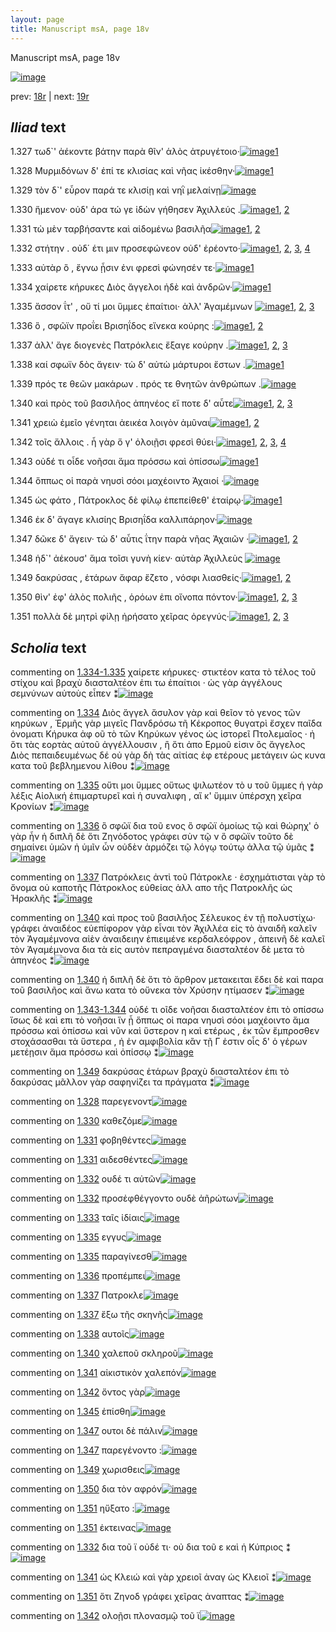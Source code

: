 ```yaml
---
layout: page
title: Manuscript msA, page 18v
---
```


Manuscript msA, page 18v

[![image](http://www.homermultitext.org/iipsrv?OBJ=IIP,1.0&FIF=/project/homer/pyramidal/deepzoom/hmt/vaimg/2017a/VA018VN_0520.tif&WID=100&CVT=JPEG)](http://www.homermultitext.org/ict2/?urn=urn:cite2:hmt:vaimg.2017a:VA018VN_0520)

prev:  [18r](../18r) | next:  [19r](../19r)

## *Iliad* text

1.327 <a id="1.327"/> τωδ`' ἀέκοντε βάτην παρὰ θῖν' ἁλὸς ἀτρυγέτοιο·[![image](http://www.homermultitext.org/iipsrv?OBJ=IIP,1.0&FIF=/project/homer/pyramidal/deepzoom/hmt/vaimg/2017a/VA018VN_0520.tif&RGN=0.512,0.2096,0.344,0.0285&WID=1000&CVT=JPEG)](http://www.homermultitext.org/ict2/?urn=urn:cite2:hmt:vaimg.2017a:VA018VN_0520@0.512,0.2096,0.344,0.0285)[1](#msAil_1.944)

1.328 <a id="1.328"/> Μυρμιδόνων δ' ἐπί τε κλισίας καὶ νῆας ἱκέσθην·[![image](http://www.homermultitext.org/iipsrv?OBJ=IIP,1.0&FIF=/project/homer/pyramidal/deepzoom/hmt/vaimg/2017a/VA018VN_0520.tif&RGN=0.52,0.2314,0.344,0.0285&WID=1000&CVT=JPEG)](http://www.homermultitext.org/ict2/?urn=urn:cite2:hmt:vaimg.2017a:VA018VN_0520@0.52,0.2314,0.344,0.0285)[1](#msAil_1.945)

1.329 <a id="1.329"/> τὸν δ`' εὗρον παρά τε κλισίῃ καὶ νηῒ μελαίνῃ[![image](http://www.homermultitext.org/iipsrv?OBJ=IIP,1.0&FIF=/project/homer/pyramidal/deepzoom/hmt/vaimg/2017a/VA018VN_0520.tif&RGN=0.513,0.2502,0.344,0.0285&WID=1000&CVT=JPEG)](http://www.homermultitext.org/ict2/?urn=urn:cite2:hmt:vaimg.2017a:VA018VN_0520@0.513,0.2502,0.344,0.0285)

1.330 <a id="1.330"/> ἥμενον· οὐδ' άρα τώ γε ἰδὼν γήθησεν Ἀχιλλεύς .[![image](http://www.homermultitext.org/iipsrv?OBJ=IIP,1.0&FIF=/project/homer/pyramidal/deepzoom/hmt/vaimg/2017a/VA018VN_0520.tif&RGN=0.521,0.2667,0.348,0.0323&WID=1000&CVT=JPEG)](http://www.homermultitext.org/ict2/?urn=urn:cite2:hmt:vaimg.2017a:VA018VN_0520@0.521,0.2667,0.348,0.0323)[1](#msA_1.928), [2](#msAil_1.946)

1.331 <a id="1.331"/> τὼ μὲν ταρβήσαντε καὶ αἰδομένω βασιλῆα[![image](http://www.homermultitext.org/iipsrv?OBJ=IIP,1.0&FIF=/project/homer/pyramidal/deepzoom/hmt/vaimg/2017a/VA018VN_0520.tif&RGN=0.518,0.2878,0.335,0.0285&WID=1000&CVT=JPEG)](http://www.homermultitext.org/ict2/?urn=urn:cite2:hmt:vaimg.2017a:VA018VN_0520@0.518,0.2878,0.335,0.0285)[1](#msAil_1.948), [2](#msAil_1.947)

1.332 <a id="1.332"/> στήτην . οὐδ΄ έτι μιν προσεφώνεον οὐδ' ἐρέοντο·[![image](http://www.homermultitext.org/iipsrv?OBJ=IIP,1.0&FIF=/project/homer/pyramidal/deepzoom/hmt/vaimg/2017a/VA018VN_0520.tif&RGN=0.521,0.3065,0.341,0.0308&WID=1000&CVT=JPEG)](http://www.homermultitext.org/ict2/?urn=urn:cite2:hmt:vaimg.2017a:VA018VN_0520@0.521,0.3065,0.341,0.0308)[1](#msAil_1.950), [2](#msAil_1.949), [3](#msA_1.929), [4](#msAim_1.939)

1.333 <a id="1.333"/> αὐτὰρ ὃ , ἔγνω ᾗσιν ἐνι φρεσὶ φώνησέν τε·[![image](http://www.homermultitext.org/iipsrv?OBJ=IIP,1.0&FIF=/project/homer/pyramidal/deepzoom/hmt/vaimg/2017a/VA018VN_0520.tif&RGN=0.52,0.3253,0.318,0.0308&WID=1000&CVT=JPEG)](http://www.homermultitext.org/ict2/?urn=urn:cite2:hmt:vaimg.2017a:VA018VN_0520@0.52,0.3253,0.318,0.0308)[1](#msAil_1.951)

1.334 <a id="1.334"/> χαίρετε κήρυκες Διὸς 					ἄγγελοι ἠδὲ καὶ ἀνδρῶν·[![image](http://www.homermultitext.org/iipsrv?OBJ=IIP,1.0&FIF=/project/homer/pyramidal/deepzoom/hmt/vaimg/2017a/VA018VN_0520.tif&RGN=0.509,0.3426,0.345,0.0376&WID=1000&CVT=JPEG)](http://www.homermultitext.org/ict2/?urn=urn:cite2:hmt:vaimg.2017a:VA018VN_0520@0.509,0.3426,0.345,0.0376)[1](#msA_1.931)

1.335 <a id="1.335"/> ἄσσον ΐτ' , οὔ τί μοι ὕμμες ἐπαίτιοι· ἀλλ' Ἀγαμέμνων 				[![image](http://www.homermultitext.org/iipsrv?OBJ=IIP,1.0&FIF=/project/homer/pyramidal/deepzoom/hmt/vaimg/2017a/VA018VN_0520.tif&RGN=0.518,0.3599,0.344,0.0331&WID=1000&CVT=JPEG)](http://www.homermultitext.org/ict2/?urn=urn:cite2:hmt:vaimg.2017a:VA018VN_0520@0.518,0.3599,0.344,0.0331)[1](#msAil_1.952), [2](#msAil_1.953), [3](#msA_1.932)

1.336 <a id="1.336"/> ὃ , σφῶϊν προΐει Βρισηΐδος εἵνεκα κούρης :[![image](http://www.homermultitext.org/iipsrv?OBJ=IIP,1.0&FIF=/project/homer/pyramidal/deepzoom/hmt/vaimg/2017a/VA018VN_0520.tif&RGN=0.518,0.3824,0.338,0.0323&WID=1000&CVT=JPEG)](http://www.homermultitext.org/ict2/?urn=urn:cite2:hmt:vaimg.2017a:VA018VN_0520@0.518,0.3824,0.338,0.0323)[1](#msA_1.933), [2](#msAil_1.954)

1.337 <a id="1.337"/> ἀλλ' ἄγε διογενὲς Πατρόκλεις ἔξαγε κούρην .[![image](http://www.homermultitext.org/iipsrv?OBJ=IIP,1.0&FIF=/project/homer/pyramidal/deepzoom/hmt/vaimg/2017a/VA018VN_0520.tif&RGN=0.522,0.3997,0.338,0.0323&WID=1000&CVT=JPEG)](http://www.homermultitext.org/ict2/?urn=urn:cite2:hmt:vaimg.2017a:VA018VN_0520@0.522,0.3997,0.338,0.0323)[1](#msAil_1.955), [2](#msA_1.934), [3](#msAil_1.956)

1.338 <a id="1.338"/> καί σφωϊν δὸς ἄγειν· τὼ δ' αὐτὼ μάρτυροι ἔστων .[![image](http://www.homermultitext.org/iipsrv?OBJ=IIP,1.0&FIF=/project/homer/pyramidal/deepzoom/hmt/vaimg/2017a/VA018VN_0520.tif&RGN=0.522,0.4185,0.341,0.0323&WID=1000&CVT=JPEG)](http://www.homermultitext.org/ict2/?urn=urn:cite2:hmt:vaimg.2017a:VA018VN_0520@0.522,0.4185,0.341,0.0323)[1](#msAil_1.957)

1.339 <a id="1.339"/> πρός τε θεῶν μακάρων . πρός τε θνητῶν ἀνθρώπων .[![image](http://www.homermultitext.org/iipsrv?OBJ=IIP,1.0&FIF=/project/homer/pyramidal/deepzoom/hmt/vaimg/2017a/VA018VN_0520.tif&RGN=0.511,0.4388,0.341,0.0323&WID=1000&CVT=JPEG)](http://www.homermultitext.org/ict2/?urn=urn:cite2:hmt:vaimg.2017a:VA018VN_0520@0.511,0.4388,0.341,0.0323)

1.340 <a id="1.340"/> καὶ πρὸς τοῦ βασιλῆος ἀπηνέος εἴ ποτε δ' αὖτε[![image](http://www.homermultitext.org/iipsrv?OBJ=IIP,1.0&FIF=/project/homer/pyramidal/deepzoom/hmt/vaimg/2017a/VA018VN_0520.tif&RGN=0.516,0.4568,0.355,0.0353&WID=1000&CVT=JPEG)](http://www.homermultitext.org/ict2/?urn=urn:cite2:hmt:vaimg.2017a:VA018VN_0520@0.516,0.4568,0.355,0.0353)[1](#msA_1.936), [2](#msA_1.935), [3](#msAil_1.958)

1.341 <a id="1.341"/> χρειὼ ἐμεῖο γένηται ἀεικέα λοιγὸν ἀμῦναι[![image](http://www.homermultitext.org/iipsrv?OBJ=IIP,1.0&FIF=/project/homer/pyramidal/deepzoom/hmt/vaimg/2017a/VA018VN_0520.tif&RGN=0.509,0.4756,0.355,0.0353&WID=1000&CVT=JPEG)](http://www.homermultitext.org/ict2/?urn=urn:cite2:hmt:vaimg.2017a:VA018VN_0520@0.509,0.4756,0.355,0.0353)[1](#msAim_1.940), [2](#msAil_1.959)

1.342 <a id="1.342"/> τοῖς ἄλλοις . ἦ γὰρ ὅ γ' ὀλοιῇσι φρεσὶ θύει·[![image](http://www.homermultitext.org/iipsrv?OBJ=IIP,1.0&FIF=/project/homer/pyramidal/deepzoom/hmt/vaimg/2017a/VA018VN_0520.tif&RGN=0.522,0.4966,0.317,0.0285&WID=1000&CVT=JPEG)](http://www.homermultitext.org/ict2/?urn=urn:cite2:hmt:vaimg.2017a:VA018VN_0520@0.522,0.4966,0.317,0.0285)[1](#msAil_1.962), [2](#msAint_1.942), [3](#msAil_1.960), [4](#msAil_1.961)

1.343 <a id="1.343"/> οὐδέ τι οἶδε νοῆσαι ἅμα πρόσσω καὶ ὀπίσσω[![image](http://www.homermultitext.org/iipsrv?OBJ=IIP,1.0&FIF=/project/homer/pyramidal/deepzoom/hmt/vaimg/2017a/VA018VN_0520.tif&RGN=0.52,0.5154,0.328,0.0285&WID=1000&CVT=JPEG)](http://www.homermultitext.org/ict2/?urn=urn:cite2:hmt:vaimg.2017a:VA018VN_0520@0.52,0.5154,0.328,0.0285)[1](#msAil_1.963)

1.344 <a id="1.344"/> ὅππως οἱ παρὰ νηυσὶ σόοι μαχέοιντο Ἀχαιοί ·[![image](http://www.homermultitext.org/iipsrv?OBJ=IIP,1.0&FIF=/project/homer/pyramidal/deepzoom/hmt/vaimg/2017a/VA018VN_0520.tif&RGN=0.517,0.5312,0.347,0.0316&WID=1000&CVT=JPEG)](http://www.homermultitext.org/ict2/?urn=urn:cite2:hmt:vaimg.2017a:VA018VN_0520@0.517,0.5312,0.347,0.0316)

1.345 <a id="1.345"/> ὡς φάτο , Πάτροκλος δὲ 					φίλῳ ἐπεπείθεθ' ἑταίρῳ·[![image](http://www.homermultitext.org/iipsrv?OBJ=IIP,1.0&FIF=/project/homer/pyramidal/deepzoom/hmt/vaimg/2017a/VA018VN_0520.tif&RGN=0.517,0.547,0.365,0.0391&WID=1000&CVT=JPEG)](http://www.homermultitext.org/ict2/?urn=urn:cite2:hmt:vaimg.2017a:VA018VN_0520@0.517,0.547,0.365,0.0391)[1](#msAil_1.964)

1.346 <a id="1.346"/> ἐκ δ' ἄγαγε κλισίης Βρισηΐδα καλλιπάρηον·[![image](http://www.homermultitext.org/iipsrv?OBJ=IIP,1.0&FIF=/project/homer/pyramidal/deepzoom/hmt/vaimg/2017a/VA018VN_0520.tif&RGN=0.519,0.5687,0.346,0.0338&WID=1000&CVT=JPEG)](http://www.homermultitext.org/ict2/?urn=urn:cite2:hmt:vaimg.2017a:VA018VN_0520@0.519,0.5687,0.346,0.0338)

1.347 <a id="1.347"/> δῶκε δ' ἄγειν· τὼ δ' αὖτις ΐτην παρὰ νῆας Ἀχαιῶν ·[![image](http://www.homermultitext.org/iipsrv?OBJ=IIP,1.0&FIF=/project/homer/pyramidal/deepzoom/hmt/vaimg/2017a/VA018VN_0520.tif&RGN=0.517,0.5875,0.37,0.0323&WID=1000&CVT=JPEG)](http://www.homermultitext.org/ict2/?urn=urn:cite2:hmt:vaimg.2017a:VA018VN_0520@0.517,0.5875,0.37,0.0323)[1](#msAil_1.966), [2](#msAil_1.965)

1.348 <a id="1.348"/> ἡδ`' ἀέκουσ' ἅμα τοῖσι γυνὴ κίεν· αὐτὰρ Ἀχιλλεὺς 				[![image](http://www.homermultitext.org/iipsrv?OBJ=IIP,1.0&FIF=/project/homer/pyramidal/deepzoom/hmt/vaimg/2017a/VA018VN_0520.tif&RGN=0.522,0.6078,0.362,0.0301&WID=1000&CVT=JPEG)](http://www.homermultitext.org/ict2/?urn=urn:cite2:hmt:vaimg.2017a:VA018VN_0520@0.522,0.6078,0.362,0.0301)

1.349 <a id="1.349"/> δακρύσας , ἑτάρων ἄφαρ ἕζετο , νόσφι λιασθείς·[![image](http://www.homermultitext.org/iipsrv?OBJ=IIP,1.0&FIF=/project/homer/pyramidal/deepzoom/hmt/vaimg/2017a/VA018VN_0520.tif&RGN=0.521,0.6281,0.352,0.0308&WID=1000&CVT=JPEG)](http://www.homermultitext.org/ict2/?urn=urn:cite2:hmt:vaimg.2017a:VA018VN_0520@0.521,0.6281,0.352,0.0308)[1](#msA_1.938), [2](#msAil_1.967)

1.350 <a id="1.350"/> θὶν' ἐφ' ἁλὸς πολιῆς , ὁρόων ἐπι οἴνοπα πόντον·[![image](http://www.homermultitext.org/iipsrv?OBJ=IIP,1.0&FIF=/project/homer/pyramidal/deepzoom/hmt/vaimg/2017a/VA018VN_0520.tif&RGN=0.518,0.6469,0.352,0.0308&WID=1000&CVT=JPEG)](http://www.homermultitext.org/ict2/?urn=urn:cite2:hmt:vaimg.2017a:VA018VN_0520@0.518,0.6469,0.352,0.0308)[1](#msAint_1.943), [2](#msAil_1.969), [3](#msAil_1.968)

1.351 <a id="1.351"/> πολλὰ δὲ μητρὶ φίλῃ ἠρήσατο χεῖρας ὀρεγνύς·[![image](http://www.homermultitext.org/iipsrv?OBJ=IIP,1.0&FIF=/project/homer/pyramidal/deepzoom/hmt/vaimg/2017a/VA018VN_0520.tif&RGN=0.518,0.6634,0.361,0.0353&WID=1000&CVT=JPEG)](http://www.homermultitext.org/ict2/?urn=urn:cite2:hmt:vaimg.2017a:VA018VN_0520@0.518,0.6634,0.361,0.0353)[1](#msAim_1.941), [2](#msAil_1.970), [3](#msAil_1.971)

## *Scholia* text

commenting on [1.334-1.335](#1.334-1.335)  <a id="msA_1.930"/> χαίρετε κήρυκες· στικτέον κατα τὸ τέλος τοῦ στίχου καὶ βραχὺ διασταλτέον ἐπι τω ἐπαίτιοι · ὡς γὰρ ἀγγέλους σεμνύνων αὐτοὺς εἶπεν ⁑[![image](http://www.homermultitext.org/iipsrv?OBJ=IIP,1.0&FIF=/project/homer/pyramidal/deepzoom/hmt/vaimg/2017a/VA018VN_0520.tif&RGN=0.24834193,0.12835408,0.59100958,0.02904564&WID=1000&CVT=JPEG)](http://www.homermultitext.org/ict2/?urn=urn:cite2:hmt:vaimg.2017a:VA018VN_0520@0.24834193,0.12835408,0.59100958,0.02904564)

commenting on [1.334](#1.334)  <a id="msA_1.931"/> Διὸς ἄγγελ ἄσυλον γὰρ καὶ θεῖον τὸ γενος τῶν κηρύκων , Ἐρμῆς γὰρ μιγεῖς Πανδρόσω τῆ Κέκροπος θυγατρὶ ἔσχεν παῖδα ὀνοματι Κήρυκα ἀφ οῦ τὸ τῶν Κηρύκων γένος ὡς ἱστορεῖ Πτολεμαῖος · ἠ ὅτι τὰς εορτὰς αὐτοῦ ἀγγέλλουσιν , ἢ ὅτι ἀπο Ερμοῦ εἰσιν ὃς ἄγγελος Διὸς πεπαιδευμένως δέ οὐ γὰρ δὴ τὰς αἰτίας ἐφ ετέρους μετάγειν ὡς κυνα κατα τοῦ βεβλημενου λίθου ⁑[![image](http://www.homermultitext.org/iipsrv?OBJ=IIP,1.0&FIF=/project/homer/pyramidal/deepzoom/hmt/vaimg/2017a/VA018VN_0520.tif&RGN=0.24834193,0.14301521,0.60648489,0.03679115&WID=1000&CVT=JPEG)](http://www.homermultitext.org/ict2/?urn=urn:cite2:hmt:vaimg.2017a:VA018VN_0520@0.24834193,0.14301521,0.60648489,0.03679115)

commenting on [1.335](#1.335)  <a id="msA_1.932"/> οὔτι μοι ὕμμες οὕτως ψιλωτέον τὸ υ τοῦ ὕμμες ἡ γὰρ λέξις Αἰολική ἐπιμαρτυρεῖ καὶ ἡ συναλιφη , αἵ κ' ὕμμιν ὑπέρσχη χεῖρα Κρονίων ⁑[![image](http://www.homermultitext.org/iipsrv?OBJ=IIP,1.0&FIF=/project/homer/pyramidal/deepzoom/hmt/vaimg/2017a/VA018VN_0520.tif&RGN=0.23691968,0.17538036,0.61790715,0.03042877&WID=1000&CVT=JPEG)](http://www.homermultitext.org/ict2/?urn=urn:cite2:hmt:vaimg.2017a:VA018VN_0520@0.23691968,0.17538036,0.61790715,0.03042877)

commenting on [1.336](#1.336)  <a id="msA_1.933"/> ὃ σφῶϊ δια τοῦ ενος ὃ σφῶϊ ὁμοίως τῷ καὶ θώρηχ' ὁ γὰρ ἦν ἡ διπλῆ δὲ ὅτι Ζηνόδοτος γράφει σὺν τῷ ν ὃ σφῶϊν τοῦτο δὲ σημαίνει ὑμῶν ἠ ὑμῖν ὧν οὐδὲν ἁρμόζει τῷ λόγῳ τούτῳ ἀλλα τῷ ὑμᾶς ⁑[![image](http://www.homermultitext.org/iipsrv?OBJ=IIP,1.0&FIF=/project/homer/pyramidal/deepzoom/hmt/vaimg/2017a/VA018VN_0520.tif&RGN=0.24355195,0.18561549,0.59911570,0.05421853&WID=1000&CVT=JPEG)](http://www.homermultitext.org/ict2/?urn=urn:cite2:hmt:vaimg.2017a:VA018VN_0520@0.24355195,0.18561549,0.59911570,0.05421853)

commenting on [1.337](#1.337)  <a id="msA_1.934"/> Πατρόκλεις ἀντὶ τοῦ Πάτροκλε · ἐσχημάτισται γὰρ τὸ ὄνομα οὐ καποτῆς Πάτροκλος εὐθείας ἀλλ απο τῆς Πατροκλῆς ὡς Ἡρακλῆς ⁑[![image](http://www.homermultitext.org/iipsrv?OBJ=IIP,1.0&FIF=/project/homer/pyramidal/deepzoom/hmt/vaimg/2017a/VA018VN_0520.tif&RGN=0.23360354,0.23181189,0.21628592,0.05255878&WID=1000&CVT=JPEG)](http://www.homermultitext.org/ict2/?urn=urn:cite2:hmt:vaimg.2017a:VA018VN_0520@0.23360354,0.23181189,0.21628592,0.05255878)

commenting on [1.340](#1.340)  <a id="msA_1.935"/> καὶ προς τοῦ βασιλῆος Σέλευκος ἐν τῇ πολυστίχω· γράφει ἀναιδέος εὐεπίφορον γὰρ εἶναι τὸν Ἀχιλλέα εἰς τὸ ἀναιδῆ καλεῖν τὸν Ἀγαμέμνονα αἰὲν ἀναιδειην ἐπιειμένε κερδαλεόφρον , ἀπεινῆ δὲ καλεῖ τὸν Ἀγαμέμνονα δια τὰ εἰς αυτὸν πεπραγμένα διασταλτέον δὲ μετα τὸ ἀπηνέος ⁑[![image](http://www.homermultitext.org/iipsrv?OBJ=IIP,1.0&FIF=/project/homer/pyramidal/deepzoom/hmt/vaimg/2017a/VA018VN_0520.tif&RGN=0.23913043,0.27579530,0.21923360,0.08907331&WID=1000&CVT=JPEG)](http://www.homermultitext.org/ict2/?urn=urn:cite2:hmt:vaimg.2017a:VA018VN_0520@0.23913043,0.27579530,0.21923360,0.08907331)

commenting on [1.340](#1.340)  <a id="msA_1.936.comment"/> ἡ διπλῆ δὲ ὅτι τὸ ἄρθρον μετακειται ἔδει δὲ καὶ παρα τοῦ βασιλῆος καὶ ἄνω κατα τὸ οὔνεκα τὸν Χρύσην ητίμασεν ⁑[![image](http://www.homermultitext.org/iipsrv?OBJ=IIP,1.0&FIF=/project/homer/pyramidal/deepzoom/hmt/vaimg/2017a/VA018VN_0520.tif&RGN=0.24576271,0.36127248,0.21186441,0.03485477&WID=1000&CVT=JPEG)](http://www.homermultitext.org/ict2/?urn=urn:cite2:hmt:vaimg.2017a:VA018VN_0520@0.24576271,0.36127248,0.21186441,0.03485477)

commenting on [1.343-1.344](#1.343-1.344)  <a id="msA_1.937"/> οὐδέ τι οῖδε νοῆσαι διασταλτέον ἐπι τὸ οπίσσω ἴσως δὲ καὶ επι τὸ νοῆσαι ἵν ᾖ ὅππως οἱ παρα νηυσὶ σόοι μαχέοιντο ἅμα πρόσσω καὶ ὁπίσσω καὶ νῦν καὶ ὕστερον η καὶ ετέρως , ἐκ τῶν ἔμπροσθεν στοχάσασθαι τὰ ὕστερα , ἠ ἐν αμφιβολία κἂν τῇ Γ ἐστιν οἷς δ' ὁ γέρων μετέῃσιν ἅμα πρόσσω καὶ ὀπίσσῳ ⁑[![image](http://www.homermultitext.org/iipsrv?OBJ=IIP,1.0&FIF=/project/homer/pyramidal/deepzoom/hmt/vaimg/2017a/VA018VN_0520.tif&RGN=0.24097273,0.39280775,0.21370671,0.09820194&WID=1000&CVT=JPEG)](http://www.homermultitext.org/ict2/?urn=urn:cite2:hmt:vaimg.2017a:VA018VN_0520@0.24097273,0.39280775,0.21370671,0.09820194)

commenting on [1.349](#1.349)  <a id="msA_1.938"/> δακρύσας ἑτάρων βραχὺ διασταλτέον ἐπι τὸ δακρύσας μᾶλλον γὰρ σαφηνίζει τα πράγματα ⁑[![image](http://www.homermultitext.org/iipsrv?OBJ=IIP,1.0&FIF=/project/homer/pyramidal/deepzoom/hmt/vaimg/2017a/VA018VN_0520.tif&RGN=0.24023581,0.48215768,0.20928519,0.04564315&WID=1000&CVT=JPEG)](http://www.homermultitext.org/ict2/?urn=urn:cite2:hmt:vaimg.2017a:VA018VN_0520@0.24023581,0.48215768,0.20928519,0.04564315)

commenting on [1.328](#1.328)  <a id="msAil_1.945.comment"/> παρεγενοντ[![image](http://www.homermultitext.org/iipsrv?OBJ=IIP,1.0&FIF=/project/homer/pyramidal/deepzoom/hmt/vaimg/2017a/VA018VN_0520.tif&RGN=0.80950626,0.22627939,0.06521739,0.01576763&WID=1000&CVT=JPEG)](http://www.homermultitext.org/ict2/?urn=urn:cite2:hmt:vaimg.2017a:VA018VN_0520@0.80950626,0.22627939,0.06521739,0.01576763)

commenting on [1.330](#1.330)  <a id="msAil_1.946.comment"/> καθεζόμε[![image](http://www.homermultitext.org/iipsrv?OBJ=IIP,1.0&FIF=/project/homer/pyramidal/deepzoom/hmt/vaimg/2017a/VA018VN_0520.tif&RGN=0.54863670,0.27109267,0.04310980,0.01189488&WID=1000&CVT=JPEG)](http://www.homermultitext.org/ict2/?urn=urn:cite2:hmt:vaimg.2017a:VA018VN_0520@0.54863670,0.27109267,0.04310980,0.01189488)

commenting on [1.331](#1.331)  <a id="msAil_1.947.comment"/> φοβηθέντες[![image](http://www.homermultitext.org/iipsrv?OBJ=IIP,1.0&FIF=/project/homer/pyramidal/deepzoom/hmt/vaimg/2017a/VA018VN_0520.tif&RGN=0.61938099,0.28852006,0.05600590,0.01078838&WID=1000&CVT=JPEG)](http://www.homermultitext.org/ict2/?urn=urn:cite2:hmt:vaimg.2017a:VA018VN_0520@0.61938099,0.28852006,0.05600590,0.01078838)

commenting on [1.331](#1.331)  <a id="msAil_1.948.comment"/> αιδεσθέντες[![image](http://www.homermultitext.org/iipsrv?OBJ=IIP,1.0&FIF=/project/homer/pyramidal/deepzoom/hmt/vaimg/2017a/VA018VN_0520.tif&RGN=0.73212970,0.28934993,0.05490052,0.01078838&WID=1000&CVT=JPEG)](http://www.homermultitext.org/ict2/?urn=urn:cite2:hmt:vaimg.2017a:VA018VN_0520@0.73212970,0.28934993,0.05490052,0.01078838)

commenting on [1.332](#1.332)  <a id="msAil_1.949.comment"/> ουδέ τι αὐτῶν[![image](http://www.homermultitext.org/iipsrv?OBJ=IIP,1.0&FIF=/project/homer/pyramidal/deepzoom/hmt/vaimg/2017a/VA018VN_0520.tif&RGN=0.62011791,0.30511757,0.04900516,0.01300138&WID=1000&CVT=JPEG)](http://www.homermultitext.org/ict2/?urn=urn:cite2:hmt:vaimg.2017a:VA018VN_0520@0.62011791,0.30511757,0.04900516,0.01300138)

commenting on [1.332](#1.332)  <a id="msAil_1.950.comment"/> προσἐφθέγγοντο ουδὲ ἀῆρώτων[![image](http://www.homermultitext.org/iipsrv?OBJ=IIP,1.0&FIF=/project/homer/pyramidal/deepzoom/hmt/vaimg/2017a/VA018VN_0520.tif&RGN=0.70191599,0.30235131,0.15254237,0.01687414&WID=1000&CVT=JPEG)](http://www.homermultitext.org/ict2/?urn=urn:cite2:hmt:vaimg.2017a:VA018VN_0520@0.70191599,0.30235131,0.15254237,0.01687414)

commenting on [1.333](#1.333)  <a id="msAil_1.951.comment"/> ταῖς ἰδίαις[![image](http://www.homermultitext.org/iipsrv?OBJ=IIP,1.0&FIF=/project/homer/pyramidal/deepzoom/hmt/vaimg/2017a/VA018VN_0520.tif&RGN=0.64001474,0.32448133,0.04089904,0.01106501&WID=1000&CVT=JPEG)](http://www.homermultitext.org/ict2/?urn=urn:cite2:hmt:vaimg.2017a:VA018VN_0520@0.64001474,0.32448133,0.04089904,0.01106501)

commenting on [1.335](#1.335)  <a id="msAil_1.952.comment"/> εγγυς[![image](http://www.homermultitext.org/iipsrv?OBJ=IIP,1.0&FIF=/project/homer/pyramidal/deepzoom/hmt/vaimg/2017a/VA018VN_0520.tif&RGN=0.54237288,0.37178423,0.02137067,0.00774550&WID=1000&CVT=JPEG)](http://www.homermultitext.org/ict2/?urn=urn:cite2:hmt:vaimg.2017a:VA018VN_0520@0.54237288,0.37178423,0.02137067,0.00774550)

commenting on [1.335](#1.335)  <a id="msAil_1.953.comment"/> παραγίνεσθ[![image](http://www.homermultitext.org/iipsrv?OBJ=IIP,1.0&FIF=/project/homer/pyramidal/deepzoom/hmt/vaimg/2017a/VA018VN_0520.tif&RGN=0.57111275,0.36348548,0.04347826,0.01217151&WID=1000&CVT=JPEG)](http://www.homermultitext.org/ict2/?urn=urn:cite2:hmt:vaimg.2017a:VA018VN_0520@0.57111275,0.36348548,0.04347826,0.01217151)

commenting on [1.336](#1.336)  <a id="msAil_1.954.comment"/> προπέμπει[![image](http://www.homermultitext.org/iipsrv?OBJ=IIP,1.0&FIF=/project/homer/pyramidal/deepzoom/hmt/vaimg/2017a/VA018VN_0520.tif&RGN=0.59174650,0.38589212,0.05637436,0.01023513&WID=1000&CVT=JPEG)](http://www.homermultitext.org/ict2/?urn=urn:cite2:hmt:vaimg.2017a:VA018VN_0520@0.59174650,0.38589212,0.05637436,0.01023513)

commenting on [1.337](#1.337)  <a id="msAil_1.955.comment"/> Πατροκλε[![image](http://www.homermultitext.org/iipsrv?OBJ=IIP,1.0&FIF=/project/homer/pyramidal/deepzoom/hmt/vaimg/2017a/VA018VN_0520.tif&RGN=0.68533530,0.40248963,0.03831982,0.01078838&WID=1000&CVT=JPEG)](http://www.homermultitext.org/ict2/?urn=urn:cite2:hmt:vaimg.2017a:VA018VN_0520@0.68533530,0.40248963,0.03831982,0.01078838)

commenting on [1.337](#1.337)  <a id="msAil_1.956.comment"/> ἔξω τῆς σκηνῆς[![image](http://www.homermultitext.org/iipsrv?OBJ=IIP,1.0&FIF=/project/homer/pyramidal/deepzoom/hmt/vaimg/2017a/VA018VN_0520.tif&RGN=0.77266028,0.39944675,0.06669123,0.01244813&WID=1000&CVT=JPEG)](http://www.homermultitext.org/ict2/?urn=urn:cite2:hmt:vaimg.2017a:VA018VN_0520@0.77266028,0.39944675,0.06669123,0.01244813)

commenting on [1.338](#1.338)  <a id="msAil_1.957.comment"/> αυτοῖς[![image](http://www.homermultitext.org/iipsrv?OBJ=IIP,1.0&FIF=/project/homer/pyramidal/deepzoom/hmt/vaimg/2017a/VA018VN_0520.tif&RGN=0.57295505,0.42434302,0.03058217,0.00912863&WID=1000&CVT=JPEG)](http://www.homermultitext.org/ict2/?urn=urn:cite2:hmt:vaimg.2017a:VA018VN_0520@0.57295505,0.42434302,0.03058217,0.00912863)

commenting on [1.340](#1.340)  <a id="msAil_1.958.comment"/> χαλεποῦ σκληροῦ[![image](http://www.homermultitext.org/iipsrv?OBJ=IIP,1.0&FIF=/project/homer/pyramidal/deepzoom/hmt/vaimg/2017a/VA018VN_0520.tif&RGN=0.69859985,0.45781466,0.07295505,0.01217151&WID=1000&CVT=JPEG)](http://www.homermultitext.org/ict2/?urn=urn:cite2:hmt:vaimg.2017a:VA018VN_0520@0.69859985,0.45781466,0.07295505,0.01217151)

commenting on [1.341](#1.341)  <a id="msAil_1.959.comment"/> αἰκιστικὸν χαλεπόν[![image](http://www.homermultitext.org/iipsrv?OBJ=IIP,1.0&FIF=/project/homer/pyramidal/deepzoom/hmt/vaimg/2017a/VA018VN_0520.tif&RGN=0.71039057,0.47496542,0.06890199,0.01272476&WID=1000&CVT=JPEG)](http://www.homermultitext.org/ict2/?urn=urn:cite2:hmt:vaimg.2017a:VA018VN_0520@0.71039057,0.47496542,0.06890199,0.01272476)

commenting on [1.342](#1.342)  <a id="msAil_1.960.comment"/> ὄντος γὰρ[![image](http://www.homermultitext.org/iipsrv?OBJ=IIP,1.0&FIF=/project/homer/pyramidal/deepzoom/hmt/vaimg/2017a/VA018VN_0520.tif&RGN=0.63817244,0.49709544,0.03168755,0.01410788&WID=1000&CVT=JPEG)](http://www.homermultitext.org/ict2/?urn=urn:cite2:hmt:vaimg.2017a:VA018VN_0520@0.63817244,0.49709544,0.03168755,0.01410788)

commenting on [1.345](#1.345)  <a id="msAil_1.964.comment"/> ἐπίσθη[![image](http://www.homermultitext.org/iipsrv?OBJ=IIP,1.0&FIF=/project/homer/pyramidal/deepzoom/hmt/vaimg/2017a/VA018VN_0520.tif&RGN=0.77781872,0.55131397,0.03205601,0.01106501&WID=1000&CVT=JPEG)](http://www.homermultitext.org/ict2/?urn=urn:cite2:hmt:vaimg.2017a:VA018VN_0520@0.77781872,0.55131397,0.03205601,0.01106501)

commenting on [1.347](#1.347)  <a id="msAil_1.965.comment"/> ουτοι δὲ πάλιν[![image](http://www.homermultitext.org/iipsrv?OBJ=IIP,1.0&FIF=/project/homer/pyramidal/deepzoom/hmt/vaimg/2017a/VA018VN_0520.tif&RGN=0.65291083,0.58865837,0.04016212,0.01078838&WID=1000&CVT=JPEG)](http://www.homermultitext.org/ict2/?urn=urn:cite2:hmt:vaimg.2017a:VA018VN_0520@0.65291083,0.58865837,0.04016212,0.01078838)

commenting on [1.347](#1.347)  <a id="msAil_1.966.comment"/> παρεγένοντο :[![image](http://www.homermultitext.org/iipsrv?OBJ=IIP,1.0&FIF=/project/homer/pyramidal/deepzoom/hmt/vaimg/2017a/VA018VN_0520.tif&RGN=0.73507738,0.59059474,0.04937362,0.00912863&WID=1000&CVT=JPEG)](http://www.homermultitext.org/ict2/?urn=urn:cite2:hmt:vaimg.2017a:VA018VN_0520@0.73507738,0.59059474,0.04937362,0.00912863)

commenting on [1.349](#1.349)  <a id="msAil_1.967.comment"/> χωρισθεις[![image](http://www.homermultitext.org/iipsrv?OBJ=IIP,1.0&FIF=/project/homer/pyramidal/deepzoom/hmt/vaimg/2017a/VA018VN_0520.tif&RGN=0.80471629,0.62987552,0.03979366,0.00802213&WID=1000&CVT=JPEG)](http://www.homermultitext.org/ict2/?urn=urn:cite2:hmt:vaimg.2017a:VA018VN_0520@0.80471629,0.62987552,0.03979366,0.00802213)

commenting on [1.350](#1.350)  <a id="msAil_1.968.comment"/> δια τὸν αφρόν[![image](http://www.homermultitext.org/iipsrv?OBJ=IIP,1.0&FIF=/project/homer/pyramidal/deepzoom/hmt/vaimg/2017a/VA018VN_0520.tif&RGN=0.63706706,0.64896266,0.05416360,0.01217151&WID=1000&CVT=JPEG)](http://www.homermultitext.org/ict2/?urn=urn:cite2:hmt:vaimg.2017a:VA018VN_0520@0.63706706,0.64896266,0.05416360,0.01217151)

commenting on [1.351](#1.351)  <a id="msAil_1.970.comment"/> ηὔξατο :[![image](http://www.homermultitext.org/iipsrv?OBJ=IIP,1.0&FIF=/project/homer/pyramidal/deepzoom/hmt/vaimg/2017a/VA018VN_0520.tif&RGN=0.72586588,0.66804979,0.03574060,0.01078838&WID=1000&CVT=JPEG)](http://www.homermultitext.org/ict2/?urn=urn:cite2:hmt:vaimg.2017a:VA018VN_0520@0.72586588,0.66804979,0.03574060,0.01078838)

commenting on [1.351](#1.351)  <a id="msAil_1.971.comment"/> ἐκτεινας[![image](http://www.homermultitext.org/iipsrv?OBJ=IIP,1.0&FIF=/project/homer/pyramidal/deepzoom/hmt/vaimg/2017a/VA018VN_0520.tif&RGN=0.82682388,0.66307054,0.03352985,0.01327801&WID=1000&CVT=JPEG)](http://www.homermultitext.org/ict2/?urn=urn:cite2:hmt:vaimg.2017a:VA018VN_0520@0.82682388,0.66307054,0.03352985,0.01327801)

commenting on [1.332](#1.332)  <a id="msAim_1.939.comment"/> δια τοῦ ϊ οὐδέ τι· οὐ δια τοῦ ε καὶ ἡ Κύπριος ⁑[![image](http://www.homermultitext.org/iipsrv?OBJ=IIP,1.0&FIF=/project/homer/pyramidal/deepzoom/hmt/vaimg/2017a/VA018VN_0520.tif&RGN=0.45910096,0.31479945,0.06042741,0.04647303&WID=1000&CVT=JPEG)](http://www.homermultitext.org/ict2/?urn=urn:cite2:hmt:vaimg.2017a:VA018VN_0520@0.45910096,0.31479945,0.06042741,0.04647303)

commenting on [1.341](#1.341)  <a id="msAim_1.940.comment"/> ὡς Κλειώ καὶ γὰρ χρειοῖ ἀναγ ὡς Κλειοῖ ⁑[![image](http://www.homermultitext.org/iipsrv?OBJ=IIP,1.0&FIF=/project/homer/pyramidal/deepzoom/hmt/vaimg/2017a/VA018VN_0520.tif&RGN=0.45504790,0.48630705,0.06300663,0.03015214&WID=1000&CVT=JPEG)](http://www.homermultitext.org/ict2/?urn=urn:cite2:hmt:vaimg.2017a:VA018VN_0520@0.45504790,0.48630705,0.06300663,0.03015214)

commenting on [1.351](#1.351)  <a id="msAim_1.941.comment"/> ὅτι Ζηνοδ γράφει χεῖρας ἀναπτας ⁑[![image](http://www.homermultitext.org/iipsrv?OBJ=IIP,1.0&FIF=/project/homer/pyramidal/deepzoom/hmt/vaimg/2017a/VA018VN_0520.tif&RGN=0.45394252,0.67607192,0.06226971,0.03042877&WID=1000&CVT=JPEG)](http://www.homermultitext.org/ict2/?urn=urn:cite2:hmt:vaimg.2017a:VA018VN_0520@0.45394252,0.67607192,0.06226971,0.03042877)

commenting on [1.342](#1.342)  <a id="msAint_1.942.comment"/> ολοῇσι πλονασμῷ τοῦ ϊ[![image](http://www.homermultitext.org/iipsrv?OBJ=IIP,1.0&FIF=/project/homer/pyramidal/deepzoom/hmt/vaimg/2017a/VA018VN_0520.tif&RGN=0.83271923,0.49598893,0.06337509,0.01853389&WID=1000&CVT=JPEG)](http://www.homermultitext.org/ict2/?urn=urn:cite2:hmt:vaimg.2017a:VA018VN_0520@0.83271923,0.49598893,0.06337509,0.01853389)